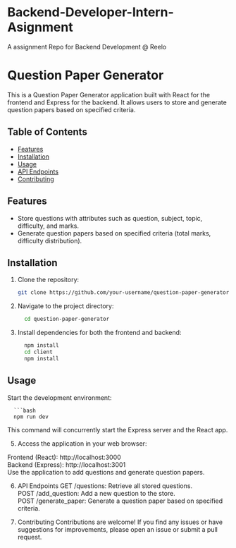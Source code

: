 # Backend-Developer-Intern-Asignment
A assignment Repo for Backend Development @ Reelo

# Question Paper Generator

This is a Question Paper Generator application built with React for the frontend and Express for the backend. It allows users to store and generate question papers based on specified criteria.

## Table of Contents

- [Features](#features)
- [Installation](#installation)
- [Usage](#usage)
- [API Endpoints](#api-endpoints)
- [Contributing](#contributing)

## Features

- Store questions with attributes such as question, subject, topic, difficulty, and marks.
- Generate question papers based on specified criteria (total marks, difficulty distribution).

## Installation

1. Clone the repository:

   ```bash
   git clone https://github.com/your-username/question-paper-generator.git

2. Navigate to the project directory:

    ```bash
      cd question-paper-generator

3. Install dependencies for both the frontend and backend:

      ```bash
        npm install
        cd client
        npm install

## Usage
Start the development environment:

      ```bash
      npm run dev

This command will concurrently start the Express server and the React app.

5. Access the application in your web browser:

Frontend (React): http://localhost:3000 <br>
Backend (Express): http://localhost:3001<br>
Use the application to add questions and generate question papers.

6. API Endpoints
GET /questions: Retrieve all stored questions. <br>
POST /add_question: Add a new question to the store. <br>
POST /generate_paper: Generate a question paper based on specified criteria.

7. Contributing
Contributions are welcome! If you find any issues or have suggestions for improvements, please open an issue or submit a pull request.




   
